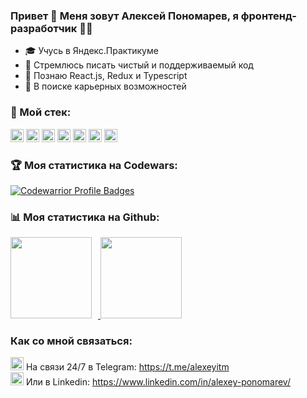 ### Привет 👋 Меня зовут Алексей Пономарев, я фронтенд-разработчик 👨‍💻

- 🎓 Учусь в Яндекс.Практикуме
- 💎 Стремлюсь писать чистый и поддерживаемый код
- 🥷 Познаю React.js, Redux и Typescript
- 💼 В поиске карьерных возможностей

### 🔨 Мой стек:
<p>
<a href="https://www.w3.org/TR/html5/" title="HTML5"><img src="https://github.com/get-icon/geticon/raw/master/icons/html-5.svg" alt="HTML5" width="21px" height="21px"></a>
<a href="https://www.w3.org/TR/CSS/" title="CSS3"><img src="https://github.com/get-icon/geticon/raw/master/icons/css-3.svg" alt="CSS3" width="21px" height="21px"></a>
<a href="https://tc39.es/ecma262/" title="ECMAScript 6"><img src="https://github.com/get-icon/geticon/raw/master/icons/es6.svg" alt="ECMAScript 6" width="21px" height="21px"></a>
<a href="https://reactjs.org/" title="React"><img src="https://github.com/get-icon/geticon/raw/master/icons/react.svg" alt="React" width="21px" height="21px"></a>
<a href="https://www.npmjs.com/" title="npm"><img src="https://github.com/get-icon/geticon/raw/master/icons/npm.svg" alt="npm" width="21px" height="21px"></a>
<a href="https://webpack.js.org/" title="webpack"><img src="https://github.com/get-icon/geticon/raw/master/icons/webpack.svg" alt="Webpack" width="21px" height="21px"></a>
<a href="https://git-scm.com/" title="git"><img src="https://raw.githubusercontent.com/get-icon/geticon/master/icons/git.svg" alt="Git" width="21px" height="21px"></a>
</p>

### 🏆 Моя статистика на Codewars:
[![Codewarrior Profile Badges](https://www.codewars.com/users/Alexeyitm/badges/large)](https://www.codewars.com/users/Alexeyitm)

### 📊 Моя статистика на Github:

<div>
<a href="https://github-readme-stats.vercel.app/api?username=Alexeyitm&show_icons=true">
  <img height="130" style="margin-right: 10px" src="https://github-readme-stats.vercel.app/api?username=Alexeyitm&hide=contribs&show_icons=true" />
</a>
<a href="https://github-readme-stats.vercel.app/api/top-langs/?username=Alexeyitm&layout=compact">
  <img height="130" src="https://github-readme-stats.vercel.app/api/top-langs/?username=Alexeyitm&layout=compact" />
</a>
</div>

### Как со мной связаться:
<div>
<img src="https://raw.githubusercontent.com/get-icon/geticon/master/icons/telegram.svg" alt="Мой Телеграм" width="21px" height="21px">  На связи 24/7 в Telegram: <a href="https://t.me/alexeyitm" title="Мой Телеграм" target="_blanck">https://t.me/alexeyitm</a><br>
<img src="https://raw.githubusercontent.com/get-icon/geticon/master/icons/linkedin-icon.svg" alt="Мой Линкдин" width="21px" height="21px">  Или в Linkedin: <a href="https://www.linkedin.com/in/alexey-ponomarev-83ba491a7/" title="Мой Линкдин" target="_blanck">https://www.linkedin.com/in/alexey-ponomarev/</a><br>
</div>
